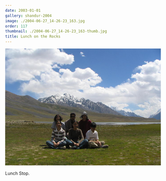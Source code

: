 ```yaml
---
date: 2003-01-01
gallery: shandur-2004
image: ./2004-06-27_14-26-23_163.jpg
order: 117
thumbnail: ./2004-06-27_14-26-23_163-thumb.jpg
title: Lunch on the Rocks
---
```


![Lunch on the Rocks](./2004-06-27_14-26-23_163.jpg)

Lunch Stop.